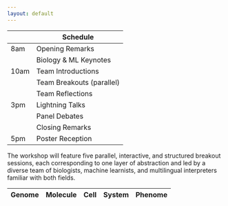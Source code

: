 ```yaml
---
layout: default
---
```


|      | Schedule                  |
|------|---------------------------|
| 8am  | Opening Remarks           |
|      | Biology & ML Keynotes     |
| 10am | Team Introductions        |
|      | Team Breakouts (parallel) |
|      | Team Reflections          |
| 3pm  | Lightning Talks           |
|      | Panel Debates             |
|      | Closing Remarks           |
| 5pm  | Poster Reception          |

The workshop will feature five parallel, interactive, and structured breakout sessions, each corresponding to one layer of abstraction and led by a diverse team of biologists, machine learnists, and multilingual interpreters familiar with both fields.

| Genome | Molecule | Cell | System | Phenome |
|--------|:--------:|-----:|--------|---------|
